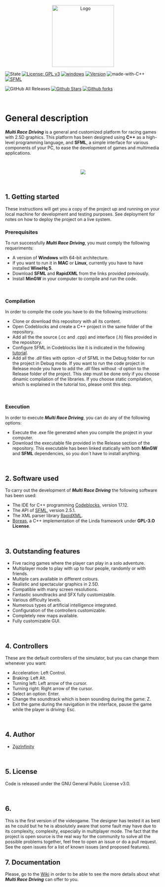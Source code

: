 &nbsp;

<p align="center">
    <img src="https://i.ibb.co/bbHSK8h/logo.png" alt="Logo" width=200 height=200>
  </a>
</p>

![State](https://img.shields.io/badge/Context-Up%20to%20date-%20%2329f305)
[![License: GPL v3](https://img.shields.io/badge/License-GPLv3-blue.svg)](https://www.gnu.org/licenses/gpl-3.0) 
[![windows](https://img.shields.io/badge/Windows%20-compatible-f305b2.svg)](https://www.microsoft.com/es-es/windows) 
[![Version](https://img.shields.io/badge/Version%20-1.0-0fd5f9.svg)](https://github.com/ZgzInfinity/Multi-Race-Driving/releases)
![made-with-C++](https://img.shields.io/badge/Made%20with-C++-600ff9.svg)
[![SFML](https://img.shields.io/badge/Requeriment%20-SFML-f9720f.svg)](https://www.sfml-dev.org/)

![GitHub All Releases](https://img.shields.io/github/downloads/ZgzInfinity/Multi-Race-Driving/total?color=%20%23f34605&label=Release%20downloads&logoColor=%20)
[![Github Stars](https://img.shields.io/github/stars/ZgzInfinity/Multi-Race-Driving?logo=github)](https://github.com/ZgzInfinity/Multi-Race-Driving/stargazers)
[![Github forks](https://img.shields.io/github/forks/ZgzInfinity/Multi-Race-Driving?logo=github)](https://github.com/ZgzInfinity/Multi-Race-Driving/network/members)

&nbsp;

# General description

_**Multi Race Driving**_ is a general and customized platform for racing games with 2.5D graphics. This platform has been designed using **C++** as a high-level programming language, and **SFML**, a simple interface for various components of your PC, to ease the development of games and multimedia applications. 

&nbsp;

<p align="center">
  <img src="https://i.ibb.co/p21Ch8N/portada.png">
</p>

&nbsp;

## 1. Getting started

These instructions will get you a copy of the project up and running on your local machine for development and testing purposes. See deployment for notes on how to deploy the project on a live system.

### Prerequisites

To run successfully _**Multi Race Driving**_, you must comply the following requeriments:

* A version of **Windows** with 64-bit architecture.
* If you want to run it in **MAC** or **Linux**, currently you have to have installed **WineHq 5**.
* Download **SFML** and **RapidXML** from the links provided previously.
* Install **MinGW** in your computer to compile and run the code.

&nbsp;

### Compilation

In order to compile the code you have to do the following instructions:

* Clone or download this repository with all its content.
* Open Codeblocks and create a C++ project in the same folder of the repository. 
* Add all the the source (.cc and .cpp) and interface (.h) files provided in the repository.
* Configure SFML in Codeblocks like it is indicated in the following [tutorial](https://www.sfml-dev.org/tutorials/2.1/start-cb.php).
* Add all the _.dll_ files with option _-d_ of SFML in the Debug folder for run the project in Debug mode. If you want to run the code project in Release mode you have to add the _.dll_ files without _-d_ option to the Release folder of the project. This step must be done only if you choose dinamic compilation of the libraries. If you choose static compilation, which is explained in the tutorial too, please omit this step.

&nbsp;

### Execution

In order to execute _**Multi Race Driving**_, you can do any of the following options:

* Execute the .exe file generated when you compile the project in your computer.
* Download the executable file provided in the Release section of the repository. This executable has been linked statically with both **MinGW** and **SFML** dependencies, so you don´t have to install anything.

&nbsp;

## 2. Software used

To carry out the development of _**Multi Race Driving**_ the following software has been used:

* The IDE for C++ programming [Codeblocks](http://www.codeblocks.org/), version 17.12.
* The API of [SFML](https://www.sfml-dev.org/download.php), version 2.5.1.
* The XML parser library [RapidXML](http://rapidxml.sourceforge.net/).
* [Boreas](https://github.com/aeri/Boreas), a C++ implementation of the Linda framework under **GPL-3.O License**.

&nbsp;

## 3. Outstanding features

* Five racing games where the player can play in a solo adventure.
* Multiplayer mode to play with up to four people, randomly or with friends.
* Multiple cars available in different colours.
* Realistic and spectacular graphics in 2.5D.
* Compatible with many screen resolutions.
* Fantastic soundtracks and SFX fully customizable.
* Various difficulty levels.
* Numerous types of artificial intelligence integrated.
* Configuration of the controllers customizable.
* Completely new maps available.
* Fully customizable GUI.

&nbsp;

## 4. Controllers

These are the default controllers of the simulator, but you can change them whenever you want:

* Acceleration: Left Control.
* Braking: Left Alt.
* Turning left: Left arrow of the cursor.
* Turning right: Right arrow of the cursor.
* Select an option: Enter.
* Change the soundtrack which is been sounding during the game: Z.
* Exit the game during the navigation in the interface, pause the game while the player is driving: Esc.

&nbsp;

## 4. Author

* [ZgzInfinity](https://github.com/ZgzInfinity)

&nbsp;

## 5. License

Code is released under the GNU General Public License v3.0.

&nbsp;

## 6. 

This is the first version of the videogame. The designer has tested it as best as he could but he he is absolutely aware that some fault may have due to its
complexity, complexity, especially in multiplayer mode. The fact that the project is open source is the real way for the community to solve all the possible 
problems together, feel free to open an issue or do a pull request. See the open issues for a list of known issues (and proposed features).

## 7. Documentation

Please, go to the [Wiki](https://github.com/ZgzInfinity/Multi-Race-Driving/wiki/World-Tour) in order to be able to see the more details about what _**Multi Race Driving**_ can offer to you.
